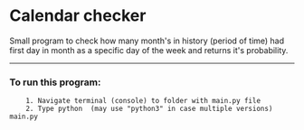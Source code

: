# Calendar checker
<p>Small program to check how many month's in history (period of time) had first day in month as a specific day of the week and returns it's probability.</p>

---

### To run this program:

```
    1. Navigate terminal (console) to folder with main.py file
    2. Type python  (may use "python3" in case multiple versions) main.py
```


